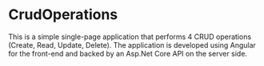 # CrudOperations
This is a simple single-page application that performs 4 CRUD operations (Create, Read, Update, Delete). The application is developed using Angular for the front-end and backed by an Asp.Net Core API on the server side.
